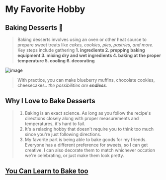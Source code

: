 # My Favorite Hobby

## Baking Desserts 🍰
>Baking desserts involves using an oven or other heat source to prepare sweet treats like *cakes, cookies, pies, pastries, and more.*
>Key steps include gathering
>**1. ingredients
>2. prepping baking equipment
>3. mixing dry and wet ingredients
>4. baking at the proper temperature
>5. cooling
>6. decorating**
>
![image](https://github.com/jasminkimm/TestSite/assets/63333003/bf77306d-9957-412b-8f3f-ae04b767142e)
>   
>With practice, you can make blueberry muffins, chocolate cookies, cheesecakes.. *the possibilities are **endless**.*
> 
## Why I Love to Bake Desserts
>1. Baking is an exact science. As long as you follow the recipe's directions closely along with proper measurements and temperatures, it's hard to fail.
>2. It's a relaxing hobby that doesn't require you to think too much since you're just following directions.
>3. My favorite part is being able to bake goods for my friends. Everyone has a different preference for sweets, so I can get creative. I can also decorate them to match whichever occation we're celebrating, or just make them look pretty.

## [You Can Learn to Bake too](https://www.thriftbooks.com/w/martha-stewarts-baking-handbook_martha-stewart/254651/item/25003877/?utm_source=google&utm_medium=cpc&utm_campaign=pmax_high_vol_frontlist_under_%2410&utm_adgroup=&utm_term=&utm_content=&gclid=CjwKCAjwrranBhAEEiwAzbhNtUwZwJTABRdqvwUZdtJi2QAp7yFAUTn2BUdJxiq2LkAbvXkkHlCGmhoCEXkQAvD_BwE#idiq=25003877&edition=3393927)
